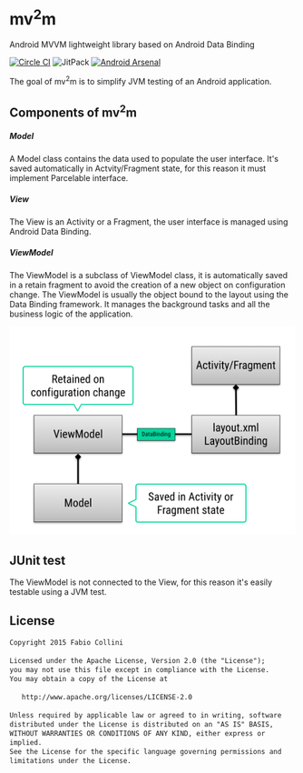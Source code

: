 # mv<sup>2</sup>m
Android MVVM lightweight library based on Android Data Binding

[![Circle CI](https://circleci.com/gh/fabioCollini/mv2m/tree/master.svg?style=svg)](https://circleci.com/gh/fabioCollini/mv2m/tree/master)
![JitPack](https://img.shields.io/github/tag/fabioCollini/mv2m.svg?label=JitPack)
[![Android Arsenal](https://img.shields.io/badge/Android%20Arsenal-mv2m-brightgreen.svg?style=flat)](http://android-arsenal.com/details/1/2524)

The goal of mv<sup>2</sup>m is to simplify JVM testing of an Android application.
 
## Components of mv<sup>2</sup>m

##### Model
A Model class contains the data used to populate the user interface. It's saved automatically in Actvity/Fragment state, for this reason it must implement Parcelable interface.  

##### View
The View is an Activity or a Fragment, the user interface is managed using Android Data Binding.

##### ViewModel
The ViewModel is a subclass of ViewModel class, it is automatically saved in a retain fragment to avoid the creation of a new object on configuration change. 
The ViewModel is usually the object bound to the layout using the Data Binding framework.
It manages the background tasks and all the business logic of the application.  

![mv2m class diagram](/mv2m-class-diagram.png)

## JUnit test
The ViewModel is not connected to the View, for this reason it's easily testable using a JVM test.

<!--
## ActivityAware

passaggio parametri come model

esempio converter euro dollaro
viewmodel, model
test junit
activityaware
async
rxjava
-->

## License

    Copyright 2015 Fabio Collini

    Licensed under the Apache License, Version 2.0 (the "License");
    you may not use this file except in compliance with the License.
    You may obtain a copy of the License at

       http://www.apache.org/licenses/LICENSE-2.0

    Unless required by applicable law or agreed to in writing, software
    distributed under the License is distributed on an "AS IS" BASIS,
    WITHOUT WARRANTIES OR CONDITIONS OF ANY KIND, either express or implied.
    See the License for the specific language governing permissions and
    limitations under the License.

